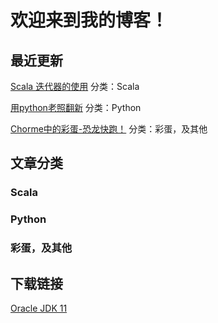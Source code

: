 # 欢迎来到我的博客！
## 最近更新
[Scala 迭代器的使用](https://elytraflyer.github.io/scala-2)   分类：Scala

[用python老照翻新](https://elytraflyer.github.io/python-1)   分类：Python

[Chorme中的彩蛋-恐龙快跑！](https://elytraflyer.github.io/other-1)    分类：彩蛋，及其他
## 文章分类
### Scala
### Python
### 彩蛋，及其他
## 下载链接
[Oracle JDK 11](https://www.oracle.com/webapps/redirect/signonnexturl=https://download.oracle.com/otn/java/jdk/11.0.7%2B8/8c7daf89330c48f0b9e32f57169f7bac/jdk-11.0.7_windows-x64_bin.exe)
